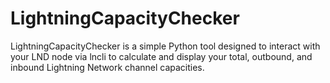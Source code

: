 # LightningCapacityChecker
LightningCapacityChecker is a simple Python tool designed to interact with your LND node via lncli to calculate and display your total, outbound, and inbound Lightning Network channel capacities.
